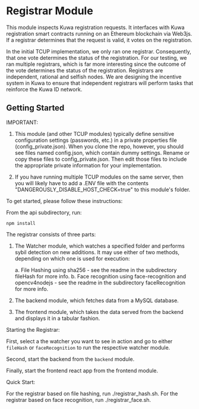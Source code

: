 # Registrar Module

This module inspects Kuwa registration requests. It interfaces with Kuwa registration smart contracts running on an Ethereum blockchain via Web3js. If a registrar determines that the request is valid, it votes on the registration. 

In the initial TCUP implementation, we only ran one registrar. Consequently, that one vote determines the status of the registration. For our testing, we ran multiple registrars, which is far more interesting since the outcome of the vote determines the status of the registration. Registrars are independent, rational and selfish nodes. We are designing the incentive system in Kuwa to ensure that independent registrars will perform tasks that reinforce the Kuwa ID network.


## Getting Started

IMPORTANT: 

1. This module (and other TCUP modules) typically define sensitive configuration settings (passwords, etc.) in a private properties file (config_private.json). When you clone the repo, however, you should see files named config.json, which contain dummy settings. Rename or copy these files to config_private.json. Then edit those files to include the appropriate private information for your implementation.

2. If you have running multiple TCUP modules on the same server, then you will likely have to add a .ENV file with the contents "DANGEROUSLY_DISABLE_HOST_CHECK=true" to this module's folder.

To get started, please follow these instructions:

From the api subdirectory, run:

    npm install

The registrar consists of three parts:

1. The Watcher module, which watches a specified folder and performs sybil detection on new additions. It may use either of two methods, depending on which one is used for execution:

   a. File Hashing using sha256 - see the readme in the subdirectory fileHash for more info.
   b. Face recognition using face-recognition and opencv4nodejs - see the readme in the subdirectory faceRecognition for more info.

2. The backend module, which fetches data from a MySQL database.

3. The frontend module, which takes the data served from the backend and displays it in a tabular fashion.

Starting the Registrar:

First, select a the watcher you want to see in action and go to either `fileHash` or `faceRecognition` to run the respective watcher module.

Second, start the backend from the `backend` module.

Finally, start the frontend react app from the frontend module.

Quick Start:

For the registrar based on file hashing, run ./registrar_hash.sh.
For the registrar based on face recognition, run ./registrar_face.sh.
